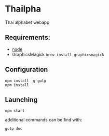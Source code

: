 # Thailpha

Thai alphabet webapp

## Requirements:

- [node](http://nodejs.org/download/)
- GraphicsMagick `brew install graphicsmagick`

## Configuration

```
npm install -g gulp
npm install
```

## Launching

```
npm start
```

additional commands can be find with:

```
gulp doc
```
